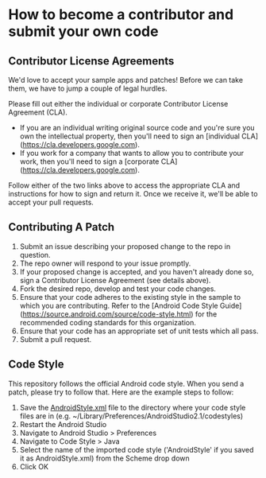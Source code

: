 # How to become a contributor and submit your own code

## Contributor License Agreements

We'd love to accept your sample apps and patches! Before we can take them, we
have to jump a couple of legal hurdles.

Please fill out either the individual or corporate Contributor License Agreement (CLA).

  * If you are an individual writing original source code and you're sure you
    own the intellectual property, then you'll need to sign an [individual CLA]
    (https://cla.developers.google.com).
  * If you work for a company that wants to allow you to contribute your work,
    then you'll need to sign a [corporate CLA]
    (https://cla.developers.google.com).

Follow either of the two links above to access the appropriate CLA and
instructions for how to sign and return it. Once we receive it, we'll be able to
accept your pull requests.

## Contributing A Patch

1. Submit an issue describing your proposed change to the repo in question.
1. The repo owner will respond to your issue promptly.
1. If your proposed change is accepted, and you haven't already done so, sign a
   Contributor License Agreement (see details above).
1. Fork the desired repo, develop and test your code changes.
1. Ensure that your code adheres to the existing style in the sample to which
   you are contributing. Refer to the
   [Android Code Style Guide]
   (https://source.android.com/source/code-style.html) for the
   recommended coding standards for this organization.
1. Ensure that your code has an appropriate set of unit tests which all pass.
1. Submit a pull request.

## Code Style

This repository follows the official Android code style.
When you send a patch, please try to follow that.
Here are the example steps to follow:

1. Save the [AndroidStyle.xml](https://android.googlesource.com/platform/development.git/+/master/ide/intellij/codestyles/AndroidStyle.xml) file to the directory where your code style files are in (e.g. ~/Library/Preferences/AndroidStudio2.1/codestyles)
1. Restart the Android Studio
1. Navigate to Android Studio > Preferences
1. Navigate to Code Style > Java
1. Select the name of the imported code style ('AndroidStyle' if you saved it as AndroidStyle.xml) from the Scheme drop down
1. Click OK

